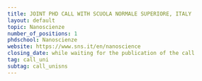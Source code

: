 ```yaml
---
title: JOINT PHD CALL WITH SCUOLA NORMALE SUPERIORE, ITALY
layout: default
topic: Nanoscienze 
number_of_positions: 1
phdschool: Nanoscienze
website: https://www.sns.it/en/nanoscience
closing_date: while waiting for the publication of the call
tag: call_uni
subtag: call_unisns
---
```

